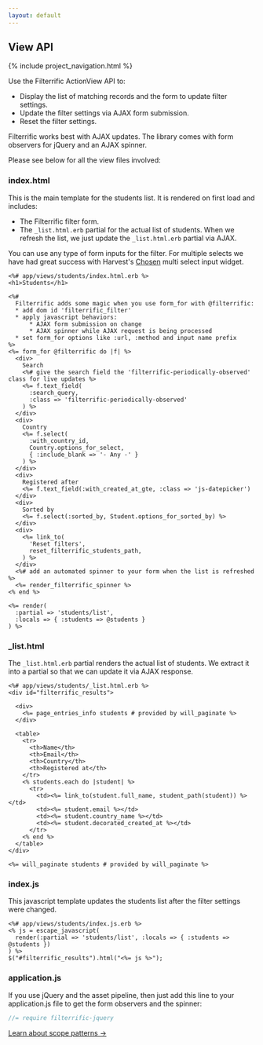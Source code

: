 ```yaml
---
layout: default
---
```


<div class="page-header">
  <h2>View API</h2>
</div>

{% include project_navigation.html %}

Use the Filterrific ActionView API to:

* Display the list of matching records and the form to update filter settings.
* Update the filter settings via AJAX form submission.
* Reset the filter settings.

Filterrific works best with AJAX updates. The library comes with form observers
for jQuery and an AJAX spinner.

Please see below for all the view files involved:

### index.html

This is the main template for the students list. It is rendered on first load
and includes:

* The Filterrific filter form.
* The `_list.html.erb` partial for the actual list of students. When we refresh
  the list, we just update the `_list.html.erb` partial via AJAX.

You can use any type of form inputs for the filter. For multiple selects
we have had great success with Harvest's
[Chosen](http://harvesthq.github.io/chosen/) multi select input widget.


```erb
<%# app/views/students/index.html.erb %>
<h1>Students</h1>

<%#
  Filterrific adds some magic when you use form_for with @filterrific:
  * add dom id 'filterrific_filter'
  * apply javascript behaviors:
      * AJAX form submission on change
      * AJAX spinner while AJAX request is being processed
  * set form_for options like :url, :method and input name prefix
%>
<%= form_for @filterrific do |f| %>
  <div>
    Search
    <%# give the search field the 'filterrific-periodically-observed' class for live updates %>
    <%= f.text_field(
      :search_query,
      :class => 'filterrific-periodically-observed'
    ) %>
  </div>
  <div>
    Country
    <%= f.select(
      :with_country_id,
      Country.options_for_select,
      { :include_blank => '- Any -' }
    ) %>
  </div>
  <div>
    Registered after
    <%= f.text_field(:with_created_at_gte, :class => 'js-datepicker')
  </div>
  <div>
    Sorted by
    <%= f.select(:sorted_by, Student.options_for_sorted_by) %>
  </div>
  <div>
    <%= link_to(
      'Reset filters',
      reset_filterrific_students_path,
    ) %>
  </div>
  <%# add an automated spinner to your form when the list is refreshed %>
  <%= render_filterrific_spinner %>
<% end %>

<%= render(
  :partial => 'students/list',
  :locals => { :students => @students }
) %>
```

### _list.html

The `_list.html.erb` partial renders the actual list of students. We extract it
into a partial so that we can update it via AJAX response.

```erb
<%# app/views/students/_list.html.erb %>
<div id="filterrific_results">

  <div>
    <%= page_entries_info students # provided by will_paginate %>
  </div>

  <table>
    <tr>
      <th>Name</th>
      <th>Email</th>
      <th>Country</th>
      <th>Registered at</th>
    </tr>
    <% students.each do |student| %>
      <tr>
        <td><%= link_to(student.full_name, student_path(student)) %></td>
        <td><%= student.email %></td>
        <td><%= student.country_name %></td>
        <td><%= student.decorated_created_at %></td>
      </tr>
    <% end %>
  </table>
</div>

<%= will_paginate students # provided by will_paginate %>
```

### index.js

This javascript template updates the students list after the filter settings
were changed.

```erb
<%# app/views/students/index.js.erb %>
<% js = escape_javascript(
  render(:partial => 'students/list', :locals => { :students => @students })
) %>
$("#filterrific_results").html("<%= js %>");
```

### application.js

If you use jQuery and the asset pipeline, then just add this line to your
application.js file to get the form observers and the spinner:

```javascript
//= require filterrific-jquery
```

<div class="pull-right">
  <a href="/pages/active_record_scope_patterns.html" class='btn btn-success'>Learn about scope patterns &rarr;</a>
</div>
